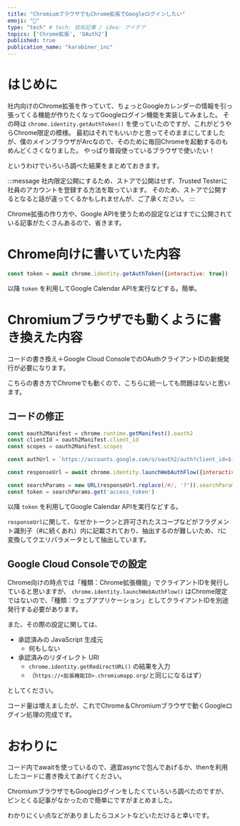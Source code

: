 ```yaml
---
title: "ChromiumブラウザでもChrome拡張でGoogleログインしたい"
emoji: "📝"
type: "tech" # tech: 技術記事 / idea: アイデア
topics: ['Chrome拡張', 'OAuth2']
published: true
publication_name: "karabiner_inc"
---
```


# はじめに

社内向けのChrome拡張を作っていて、ちょっとGoogleカレンダーの情報を引っ張ってくる機能が作りたくなってGoogleログイン機能を実装してみました。
その時は `chrome.identity.getAuthToken()` を使っていたのですが、これがどうやらChrome限定の模様。
最初はそれでもいいかと思ってそのままにしてましたが、僕のメインブラウザがArcなので、そのために毎回Chromeを起動するのもめんどくさくなりました。
やっぱり普段使っているブラウザで使いたい！

というわけでいろいろ調べた結果をまとめておきます。

:::message
社内限定公開にするため、ストアで公開はせず、Trusted Testerに社員のアカウントを登録する方法を取っています。
そのため、ストアで公開するとなると話が違ってくるかもしれませんが、ご了承ください。
:::


Chrome拡張の作り方や、Google APIを使うための設定などはすでに公開されている記事がたくさんあるので、省きます。

# Chrome向けに書いていた内容

```js
const token = await chrome.identity.getAuthToken({interactive: true})
```

以降 `token` を利用してGoogle Calendar APIを実行などする。簡単。


# Chromiumブラウザでも動くように書き換えた内容

コードの書き換え＋Google Cloud ConsoleでのOAuthクライアントIDの新規発行が必要になります。

こちらの書き方でChromeでも動くので、こちらに統一しても問題はないと思います。

## コードの修正

```js
const oauth2Manifest = chrome.runtime.getManifest().oauth2
const clientId = oauth2Manifest.client_id
const scopes = oauth2Manifest.scopes

const authUrl = `https://accounts.google.com/o/oauth2/auth?client_id=${encodeURIComponent(clientId)}&redirect_uri=${encodeURIComponent(chrome.identity.getRedirectURL())}&response_type=token&scope=${encodeURIComponent(scopes.join(' '))}`

const responseUrl = await chrome.identity.launchWebAuthFlow({interactive: true, url: authUrl})

const searchParams = new URL(responseUrl.replace(/#/, '?')).searchParams
const token = searchParams.get('access_token')
```

以降 `token` を利用してGoogle Calendar APIを実行などする。

`responseUrl`に関して、なぜかトークンと許可されたスコープなどがフラグメント識別子（#に続くあれ）内に記載されており、抽出するのが難しいため、`?`に変換してクエリパラメータとして抽出しています。


## Google Cloud Consoleでの設定
Chrome向けの時点では「種類：Chrome拡張機能」でクライアントIDを発行していると思いますが、
`chrome.identity.launchWebAuthFlow()` はChrome限定ではないので、「種類：ウェブアプリケーション」としてクライアントIDを別途発行する必要があります。

また、その際の設定に関しては、
- 承認済みの JavaScript 生成元
  - 何もしない
- 承認済みのリダイレクト URI
  - `chrome.identity.getRedirectURL()` の結果を入力
  - （`https://<拡張機能ID>.chromiumapp.org/`と同じになるはず）

としてください。


コード量は増えましたが、これでChrome＆Chromiumブラウザで動くGoogleログイン処理の完成です。

# おわりに
コード内でawaitを使っているので、適宜asyncで包んであげるか、thenを利用したコードに書き換えてあげてください。

ChromiumブラウザでもGoogleログインをしたくていろいろ調べたのですが、ピンとくる記事がなかったので簡単にですがまとめました。

わかりにくい点などがありましたらコメントなどいただけると幸いです。
